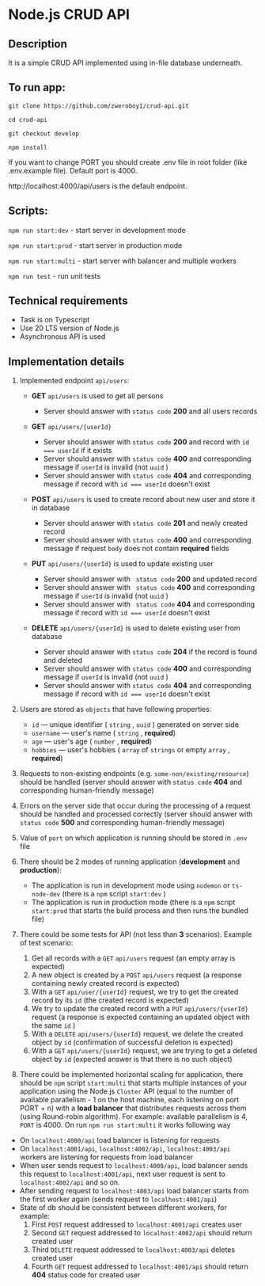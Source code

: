 # Node.js CRUD API

## Description

It is a simple CRUD API implemented using in-file database underneath.

## To run app:

 `git clone https://github.com/zweroboy1/crud-api.git`

 `cd crud-api`

 `git checkout develop`

 `npm install`

 If you want to change PORT you should create .env file in root folder (like .env.example file). Default port is 4000.

 http://localhost:4000/api/users is the default endpoint.

## Scripts:

`npm run start:dev` - start server in development mode

`npm run start:prod` - start server in production mode

`npm run start:multi` - start server with balancer and multiple workers 

`npm run test` - run unit tests

## Technical requirements

- Task is on  Typescript
- Use 20 LTS version of Node.js
- Asynchronous API is used

## Implementation details

1. Implemented endpoint `api/users`:
   - **GET** `api/users` is used to get all persons

     - Server should answer with `status code` **200** and all users records

   - **GET** `api/users/{userId}`

     - Server should answer with `status code` **200** and record with `id === userId` if it exists
     - Server should answer with `status code` **400** and corresponding message if `userId` is invalid (not `uuid` )
     - Server should answer with `status code` **404** and corresponding message if record with `id === userId` doesn't exist

   - **POST** `api/users` is used to create record about new user and store it in database

     - Server should answer with `status code` **201** and newly created record
     - Server should answer with `status code` **400** and corresponding message if request `body` does not contain **required** fields

   - **PUT** `api/users/{userId}` is used to update existing user

     - Server should answer with ` status code` **200** and updated record
     - Server should answer with ` status code` **400** and corresponding message if `userId` is invalid (not `uuid` )
     - Server should answer with ` status code` **404** and corresponding message if record with `id === userId` doesn't exist

   - **DELETE** `api/users/{userId}` is used to delete existing user from database

     - Server should answer with `status code` **204** if the record is found and deleted
     - Server should answer with `status code` **400** and corresponding message if `userId` is invalid (not `uuid` )
     - Server should answer with `status code` **404** and corresponding message if record with `id === userId` doesn't exist

2. Users are stored as `objects` that have following properties:
   - `id` — unique identifier ( `string` , `uuid` ) generated on server side
   - `username` — user's name ( `string` , **required**)
   - `age` — user's age ( `number` , **required**)
   - `hobbies` — user's hobbies ( `array` of `strings` or empty `array` , **required**)
3. Requests to non-existing endpoints (e.g. `some-non/existing/resource`) should be handled (server should answer with `status code` **404** and corresponding human-friendly message)
4. Errors on the server side that occur during the processing of a request should be handled and processed correctly (server should answer with `status code` **500** and corresponding human-friendly message)
5. Value of `port` on which application is running should be stored in `.env` file
6. There should be 2 modes of running application (**development** and **production**):
   - The application is run in development mode using `nodemon` or `ts-node-dev` (there is a `npm` script `start:dev` )
   - The application is run in production mode (there is a `npm` script `start:prod` that starts the build process and then runs the bundled file)
7. There could be some tests for API (not less than **3** scenarios). Example of test scenario:
   1. Get all records with a `GET`  `api/users` request (an empty array is expected)
   2. A new object is created by a `POST`  `api/users` request (a response containing newly created record is expected)
   3. With a `GET`  `api/user/{userId}` request, we try to get the created record by its `id` (the created record is expected)
   4. We try to update the created record with a `PUT`  `api/users/{userId}` request (a response is expected containing an updated object with the same `id` )
   5. With a `DELETE`  `api/users/{userId}` request, we delete the created object by `id` (confirmation of successful deletion is expected)
   6. With a `GET`  `api/users/{userId}` request, we are trying to get a deleted object by `id` (expected answer is that there is no such object)
8. There could be implemented horizontal scaling for application, there should be `npm` script `start:multi` that starts multiple instances of your application using the Node.js `Cluster` API (equal to the number of available parallelism - 1 on the host machine, each listening on port PORT + n) with a **load balancer** that distributes requests across them (using Round-robin algorithm). For example: available parallelism is 4,  `PORT` is 4000. On run `npm run start:multi` it works following way

- On `localhost:4000/api` load balancer is listening for requests
- On `localhost:4001/api`,    `localhost:4002/api`,  `localhost:4003/api` workers are listening for requests from load balancer
- When user sends request to `localhost:4000/api`, load balancer sends this request to `localhost:4001/api`, next user request is sent to `localhost:4002/api` and so on.
- After sending request to `localhost:4003/api` load balancer starts from the first worker again (sends request to `localhost:4001/api`)
- State of db should be consistent between different workers, for example:
  1. First `POST` request addressed to `localhost:4001/api` creates user
  2. Second `GET` request addressed to `localhost:4002/api` should return created user
  3. Third `DELETE` request addressed to `localhost:4003/api` deletes created user
  4. Fourth `GET` request addressed to `localhost:4001/api` should return **404** status code for created user

